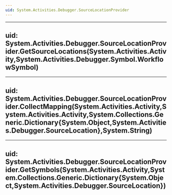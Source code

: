 ```yaml
---
uid: System.Activities.Debugger.SourceLocationProvider
---
```


---
uid: System.Activities.Debugger.SourceLocationProvider.GetSourceLocations(System.Activities.Activity,System.Activities.Debugger.Symbol.WorkflowSymbol)
---

---
uid: System.Activities.Debugger.SourceLocationProvider.CollectMapping(System.Activities.Activity,System.Activities.Activity,System.Collections.Generic.Dictionary{System.Object,System.Activities.Debugger.SourceLocation},System.String)
---

---
uid: System.Activities.Debugger.SourceLocationProvider.GetSymbols(System.Activities.Activity,System.Collections.Generic.Dictionary{System.Object,System.Activities.Debugger.SourceLocation})
---
